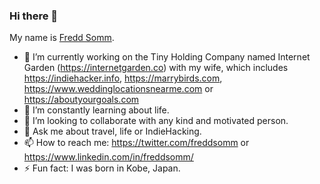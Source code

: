 ### Hi there 👋

My name is [Fredd Somm](https://freddsomm.com).

- 🔭 I’m currently working on the Tiny Holding Company named Internet Garden (https://internetgarden.co) with my wife, which includes https://indiehacker.info, https://marrybirds.com, https://www.weddinglocationsnearme.com or https://aboutyourgoals.com
- 🌱 I’m constantly learning about life.
- 👯 I’m looking to collaborate with any kind and motivated person.
- 💬 Ask me about travel, life or IndieHacking.
- 📫 How to reach me: https://twitter.com/freddsomm or https://www.linkedin.com/in/freddsomm/
- ⚡ Fun fact: I was born in Kobe, Japan.

